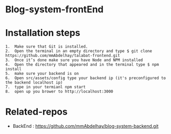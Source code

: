 # Blog-system-frontEnd

# Installation steps

    1.	Make sure that Git is installed.
    2.	Open the terminal in an empty directory and type $ git clone https://github.com/mmAbdelhay/talabat-frontend.git
    3.	Once it’s done make sure you have Node and NPM installed
    4.	Open the directory that appeared and in the terminal type $ npm install
    5.	make sure your backend is on
    6.	Open src/assets/config type your backend ip (it's preconfigured to the backend localhost ip)
    7.  type in your termianl npm start
    8.	open up you brower to http://localhost:3000

# Related-repos

- BackEnd : https://github.com/mmAbdelhay/blog-system-backend.git
